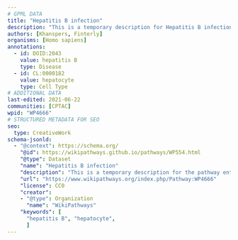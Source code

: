 ```yaml
---
# GPML DATA
title: "Hepatitis B infection"
description: "This is a temporary description for Hepatitis B infection"
authors: [Khanspers, Finterly]
organisms: [Homo sapiens]
annotations:
  - id: DOID:2043
    value: hepatitis B
    type: Disease
  - id: CL:0000182
    value: hepatocyte
    type: Cell Type
# ADDITIONAL DATA
last-edited: 2021-06-22
communities: [CPTAC]
wpid: "WP4666"
# STRUCTURED METADATA FOR SEO
seo:
  type: CreativeWork
schema-jsonld:
  - "@context": https://schema.org/
    "@id": https://wikipathways.github.io/pathways/WP554.html
    "@type": Dataset
    "name": "Hepatitis B infection"
    "description": "This is a temporary description for the pathway entitled: Hepatitis B infection"
    "url": "https://www.wikipathways.org/index.php/Pathway:WP4666"
    "license": CC0
    "creator":
    - "@type": Organization
      "name": "WikiPathways"
    "keywords": [
      "hepatitis B", "hepatocyte",
      ]
---
```

